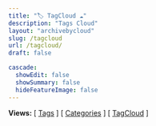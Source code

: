 ```yaml
---
title: "🏷️ TagCloud ☁️"
description: "Tags Cloud"
layout: "archivebycloud"
slug: /tagcloud
url: /tagcloud/
draft: false

cascade:
  showEdit: false
  showSummary: false
  hideFeatureImage: false
---
```


<!--
- https://digitaldrummerj.me/hugo-view-post-grouped-by-category/
- https://digitaldrummerj.me/hugo-view-post-tag-cloud/
- $HugoHome/layouts/page/archivebytagcloud.html
-->

**Views:** [ [Tags](/tags/) ]  [ [Categories](/categories/) ]  [ [TagCloud](/tagcloud/) ]

